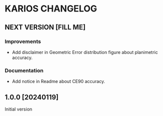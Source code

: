 # KARIOS CHANGELOG

## NEXT VERSION [FILL ME]

### Improvements

- Add disclaimer in Geometric Error distribution figure about planimetric accuracy.

### Documentation

- Add notice in Readme about CE90 accuracy.

## 1.0.0 [20240119]

Initial version
